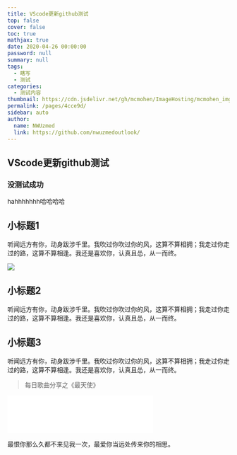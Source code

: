 ```yaml
---
title: VScode更新github测试
top: false
cover: false
toc: true
mathjax: true
date: 2020-04-26 00:00:00
password: null
summary: null
tags: 
  - 瞎写
  - 测试
categories: 
  - 测试内容
thumbnail: https://cdn.jsdelivr.net/gh/mcmohen/ImageHosting/mcmohen_imgmcmohen_imgteacher.jpg
permalink: /pages/4cce9d/
sidebar: auto
author: 
  name: NWUzmed
  link: https://github.com/nwuzmedoutlook/
---
```

## VScode更新github测试
### 没测试成功
hahhhhhhh哈哈哈哈

<!-- more -->

## 小标题1

听闻远方有你，动身跋涉千里。我吹过你吹过你的风，这算不算相拥；我走过你走过的路，这算不算相逢。我还是喜欢你，认真且怂，从一而终。

![](http://img2.imgtn.bdimg.com/it/u=1161249410,1391437692&fm=26&gp=0.jpg)

## 小标题2

听闻远方有你，动身跋涉千里。我吹过你吹过你的风，这算不算相拥；我走过你走过的路，这算不算相逢。我还是喜欢你，认真且怂，从一而终。

## 小标题3

听闻远方有你，动身跋涉千里。我吹过你吹过你的风，这算不算相拥；我走过你走过的路，这算不算相逢。我还是喜欢你，认真且怂，从一而终。


> 每日歌曲分享之《最天使》
<iframe frameborder="no" border="0" marginwidth="0" marginheight="0" width=330 height=86 src="//music.163.com/outchain/player?type=2&id=39637563&auto=1&height=66"></iframe>

最恨你那么久都不来见我一次，最爱你当远处传来你的相思。